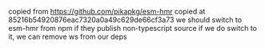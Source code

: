 copied from https://github.com/pikapkg/esm-hmr
copied at 85216b54920876eac7320a0a49c629de66cf3a73
we should switch to esm-hmr from npm if they publish non-typescript source
if we do switch to it, we can remove ws from our deps
